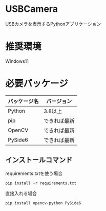 # USBCamera
USBカメラを表示するPythonアプリケーション

# 推奨環境
  Windows11

# 必要パッケージ
  |  パッケージ名  |  バージョン  |
  |  ---  |  ---  |
  |  Python  |  3.8以上  |
  |  pip  |  できれば最新  |
  |  OpenCV  |  できれば最新  |
  |  PySide6  |  できれば最新  |

## インストールコマンド
  requirements.txtを使う場合
  ```
  pip install -r requirements.txt
  ```

  直接入れる場合  
  ```
  pip install opencv-python PySide6
  ```
  
